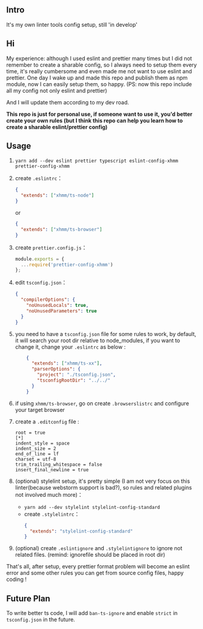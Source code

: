 ## Intro
It's my own linter tools config setup, still 'in develop'

## Hi
My experience: although I used eslint and prettier many times but I did not remember to create a sharable config, so I always need to setup them every time, it's really cumbersome and even made me not want to use eslint and prettier. One day I wake up and made this repo and publish them as npm module, now I can easily setup them, so happy. (PS: now this repo include all my config not only eslint and prettier)

And I will update them according to my dev road. 

**This repo is just for personal use, if someone want to use it, you'd better create your own rules (but I think this repo can help you learn how to create a sharable eslint/prettier config)** 

## Usage 
1. `yarn add --dev eslint prettier typescript eslint-config-xhmm prettier-config-xhmm`
2. create `.eslintrc`：
    ```json
    {
      "extends": ["xhmm/ts-node"]
    }
    ```
    or
    ```json
    {
      "extends": ["xhmm/ts-browser"]
    }
    ```
3. create `prettier.config.js`：
    ```js
    module.exports = {
      ...require('prettier-config-xhmm')
    };
    ```
    
4. edit `tsconfig.json`：
    ```json
    {
      "compilerOptions": {
        "noUnusedLocals": true,
        "noUnusedParameters": true
      }
    }
    ```

6. you need to have a `tsconfig.json` file for some rules to work, by default, it will search your root dir relative to node_modules, if you want to change it, change your `.eslintrc` as below :
    ```json
        {
          "extends": ["xhmm/ts-xx"],
          "parserOptions": {
            "project": "./tsconfig.json",
            "tsconfigRootDir": "../../"
          }
        }
    ```
    
5. if using `xhmm/ts-browser`, go on create `.browserslistrc` and configure your target browser
11. create a `.editconfig` file :
    ```text
    root = true
    [*]
    indent_style = space
    indent_size = 2
    end_of_line = lf
    charset = utf-8
    trim_trailing_whitespace = false
    insert_final_newline = true
    ```

7. (optional) stylelint setup, it's pretty simple (I am not very focus on this linter(because webstorm support is bad?), so rules and related plugins not involved much more)：
    - `yarn add --dev stylelint stylelint-config-standard`
    - create `.stylelintrc`：
      ```json
      {
        "extends": "stylelint-config-standard"
      }
      ```

10. (optional) create `.eslintignore` and `.stylelintignore` to ignore not related files. (remind: ignorefile should be placed in root dir) 

That's all, after setup, every prettier format problem will become an eslint error and some other rules you can get from source config files, happy coding !


## Future Plan

To write better ts code, I will add `ban-ts-ignore` and enable `strict` in `tsconfig.json` in the future.
